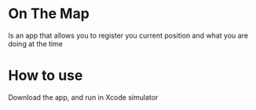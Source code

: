 # On The Map
Is an app that allows you to register you current position and what you are doing at the time

# How to use
Download the app, and run in Xcode simulator
